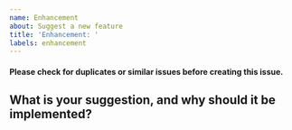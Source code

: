 ```yaml
---
name: Enhancement
about: Suggest a new feature
title: 'Enhancement: '
labels: enhancement
---
```

#### Please check for duplicates or similar issues before creating this issue.
## What is your suggestion, and why should it be implemented?